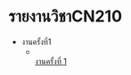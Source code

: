 # รายงานวิชาCN210
* งานครั้งที่1
  * <br>[งานครั้งที่ 1](https://www.youtube.com/watch?v=uxKd0FtUXx8&t=9s)
